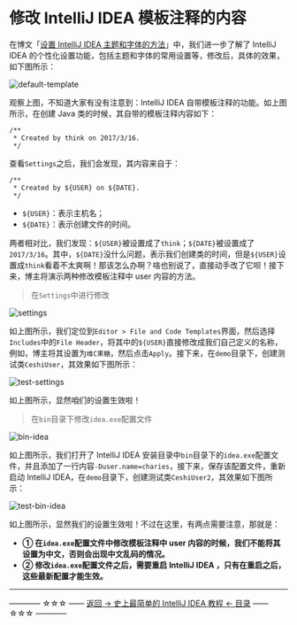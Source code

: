 # 修改 IntelliJ IDEA 模板注释的内容

在博文「[设置 IntelliJ IDEA 主题和字体的方法](https://github.com/guobinhit/intellij-idea-tutorial/blob/master/articles/theme-and-font.md)」中，我们进一步了解了 IntelliJ IDEA 的个性化设置功能，包括主题和字体的常用设置等，修改后，具体的效果，如下图所示：

![default-template](https://github.com/guobinhit/intellij-idea-tutorial/tree/master/images/basic-course/modify-user-template/default-template.png)

观察上图，不知道大家有没有注意到：IntelliJ IDEA 自带模板注释的功能。如上图所示，在创建 Java 类的时候，其自带的模板注释内容如下：

```
/**
 * Created by think on 2017/3/16.
 */
```
查看`Settings`之后，我们会发现，其内容来自于：

```
/**
 * Created by ${USER} on ${DATE}.
 */
```
 * `${USER}`：表示主机名；
 * `${DATE}`：表示创建文件的时间。

两者相对比，我们发现：`${USER}`被设置成了`think`；`${DATE}`被设置成了`2017/3/16`。其中，`${DATE}`没什么问题，表示我们创建类的时间，但是`${USER}`设置成`think`看着不太爽啊！那该怎么办啊？啥也别说了，直接动手改了它呗！接下来，博主将演示两种修改模板注释中 user 内容的方法。

> 在`Settings`中进行修改

![settings](https://github.com/guobinhit/intellij-idea-tutorial/tree/master/images/basic-course/modify-user-template/settings.png)

如上图所示，我们定位到`Editor > File and Code Templates`界面，然后选择`Includes`中的`File Header`，将其中的`${USER}`直接修改成我们自己定义的名称，例如，博主将其设置为`维C果糖`，然后点击`Apply`。接下来，在`demo`目录下，创建测试类`CeshiUser`，其效果如下图所示：

![test-settings](https://github.com/guobinhit/intellij-idea-tutorial/tree/master/images/basic-course/modify-user-template/test-settings.png)

如上图所示，显然咱们的设置生效啦！

> 在`bin`目录下修改`idea.exe`配置文件

![bin-idea](https://github.com/guobinhit/intellij-idea-tutorial/tree/master/images/basic-course/modify-user-template/bin-idea.png)

如上图所示，我们打开了 IntelliJ IDEA 安装目录中`bin`目录下的`idea.exe`配置文件，并且添加了一行内容`-Duser.name=charies`，接下来，保存该配置文件，重新启动 IntelliJ IDEA，在`demo`目录下，创建测试类`CeshiUser2`，其效果如下图所示：

![test-bin-idea](https://github.com/guobinhit/intellij-idea-tutorial/tree/master/images/basic-course/modify-user-template/test-bin-idea.png)

如上图所示，显然我们的设置生效啦！不过在这里，有两点需要注意，那就是：

 - **① 在`idea.exe`配置文件中修改模板注释中 user 内容的时候，我们不能将其设置为中文，否则会出现中文乱码的情况。**
 - **② 修改`idea.exe`配置文件之后，需要重启 IntelliJ IDEA ，只有在重启之后，这些最新配置才能生效。**



----------
———— ☆☆☆ —— [返回 -> 史上最简单的 IntelliJ IDEA 教程 <- 目录](https://github.com/guobinhit/intellij-idea-tutorial/blob/master/README.md) —— ☆☆☆ ————

